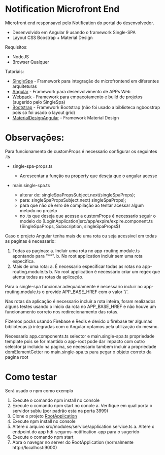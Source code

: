 # Notification Microfront End

Microfront end responsavel pelo Notification do portal do desenvolvedor.

  - Desenvolvido em Angular 9 usando o framework Single-SPA
  - Layout CSS Boostrap + Material Design

Requisitos:

  - NodeJS
  - Browser Qualquer

Tutoriais:

  - [SingleSpa] - Framework para integração de microfrontend em diferentes arquiteturas
  - [Angular] - Framework para desenvolvimento de APPs Web
  - [Webpack] - Framework para empacotamento e build de projetos (sugerido pelo SingleSpa)
  - [Bootstrap] - Framework Bootstrap (não foi usado a biblioteca ngboostrap pois só foi usado o layout grid)
  - [MaterialDesignAngular] - Framework Material Design

# Observações:

Para funcionamento de customProps é necessario configurar os seguintes .ts

  - single-spa-props.ts
    - Acrescentar a função ou property que deseja que o angular acesse

  - main.single-spa.ts
    - alterar de: singleSpaPropsSubject.next(singleSpaProps);
    - para: singleSpaPropsSubject.next(<SingleSpaProps> singleSpaProps);
    - para que não dê erro de compilação ao tentar acessar algum metodo no projeto
    - no .ts que deseja que acesse a customProps é necessario seguir o modelo do [LoginApplication]src/app/expire/expire.component.ts (SingleSpaProps, Subscription, singleSpaProps$)

Caso o projeto Angular tenha mais de uma rota ou seja acessivel em todas as paginas é necessario:

  1. Todas as paginas:
    a. Incluir uma rota no app-routing.module.ts apontando para "**".
    b. No root application incluir sem uma rota especifica.
  2. Mais de uma rota:
    a. É necessario especificar todas as rotas no app-routing.module.ts
    b. No root application é necessario criar um regex que atenta todas as rotas da aplicação.

Para o single-spa funcionar adequadamente é necessario incluir no app-routing.module.ts o provide APP_BASE_HREF com o valor '/'.

Nas rotas da aplicação é necessario incluir a rota inteira, foram realizados alguns testes usando o inicio da rota no APP_BASE_HREF e não houve um funcionamento correto nos redirecionamento das rotas.

Fizemos pocks usando Firebase e Redis e devido o firebase ter algumas bibliotecas já integradas com o Angular optamos pela utilização do mesmo.

Necessario app.components.ts selector e main.single-spa.ts propriedade template pois se for mantido o app-root pode dar impacto com outro selector já incluido na pagina, se necessario tambem incluir a propriedade domElementGetter no main.single-spa.ts para pegar o objeto correto da pagina root

# Como testar

Será usado o npm como exemplo

  1. Execute o comando npm install no console
  2. Execute o comando npm start no conole
    a. Verifique em qual porta o servidor subiu (por padrão esta na porta 3999) 
  3. Clone o projeto [RootApplication]
  4. Execute npm install no console
  5. Altere o arquivo src/modules/service/application.service.ts
    a. Altere o endpoint do app hdi-seguros-notification-app para o sugerido
  6. Execute o comando npm start
  7. Abra o navegar no server do RootApplication (normalmente http://localhost:9000)
  

   [SingleSPA]: <https://single-spa.js.org/docs/ecosystem-angular/>
   [React]: <https://reactjs.org/docs/getting-started.html>
   [RootApplication]: <http://hdixbbs1:7990/projects/BHSM/repos/cor-int-service-manager-root-fe/browse>
   [Webpack]: <https://webpack.js.org/guides/getting-started/>
   [BootstrapReact]: <https://react-bootstrap.github.io/getting-started/introduction>
   [Bootstrap]: <https://getbootstrap.com/docs/4.5/getting-started/introduction/>
   [MaterialDesignReact]: <https://material-ui.com/pt/getting-started/installation/>
   [customProps]: <https://single-spa.js.org/docs/building-applications/#custom-props>
   [Angular]: <https://angular.io/tutorial>
   [MaterialDesignAngular]: <https://material.angular.io/guide/getting-started>
